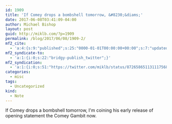 ```yaml
---
id: 1909
title: 'If Comey drops a bombshell tomorrow, &#8230;&diams;'
date: 2017-06-08T03:41:09-04:00
author: Michael Bishop
layout: post
guid: http://miklb.com/?p=1909
permalink: /blog/2017/06/08/1909-2/
mf2_cite:
  - 'a:4:{s:9:"published";s:25:"0000-01-01T00:00:00+00:00";s:7:"updated";s:25:"0000-01-01T00:00:00+00:00";s:8:"category";a:1:{i:0;s:0:"";}s:6:"author";a:0:{}}'
mf2_syndicate-to:
  - 'a:1:{i:0;s:22:"bridgy-publish_twitter";}'
mf2_syndication:
  - 'a:1:{i:0;s:51:"https://twitter.com/miklb/status/872658651131117568";}'
categories:
  - misc
tags:
  - Uncategorized
kind:
  - Note
---
```

If Comey drops a bombshell tomorrow, I'm coining his early release of opening statement the Comey Gambit now.